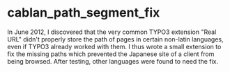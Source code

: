 # cablan_path_segment_fix
In June 2012, I discovered that the very common TYPO3 extension "Real URL" didn't properly store the path of pages in certain non-latin languages, even if TYPO3 already worked with them. I thus wrote a small extension to fix the missing paths which prevented the Japanese site of a client from being browsed. After testing, other languages were found to need the fix.
